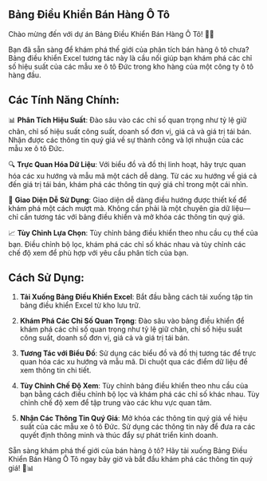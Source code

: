 ## Bảng Điều Khiển Bán Hàng Ô Tô

Chào mừng đến với dự án Bảng Điều Khiển Bán Hàng Ô Tô! 🚗💼

Bạn đã sẵn sàng để khám phá thế giới của phân tích bán hàng ô tô chưa? Bảng điều khiển Excel tương tác này là cầu nối giúp bạn khám phá các chỉ số hiệu suất của các mẫu xe ô tô Đức trong kho hàng của một công ty ô tô hàng đầu.

## Các Tính Năng Chính:

📊 **Phân Tích Hiệu Suất**: Đào sâu vào các chỉ số quan trọng như tỷ lệ giữ chân, chỉ số hiệu suất công suất, doanh số đơn vị, giá cả và giá trị tái bán. Nhận được các thông tin quý giá về sự thành công và lợi nhuận của các mẫu xe ô tô Đức.

🔍 **Trực Quan Hóa Dữ Liệu**: Với biểu đồ và đồ thị linh hoạt, hãy trực quan hóa các xu hướng và mẫu mã một cách dễ dàng. Từ các xu hướng về giá cả đến giá trị tái bán, khám phá các thông tin quý giá chỉ trong một cái nhìn.

🚀 **Giao Diện Dễ Sử Dụng**: Giao diện dễ dàng điều hướng được thiết kế để khám phá một cách mượt mà. Không cần phải là một chuyên gia dữ liệu—chỉ cần tương tác với bảng điều khiển và mở khóa các thông tin quý giá.

📈 **Tùy Chỉnh Lựa Chọn**: Tùy chỉnh bảng điều khiển theo nhu cầu cụ thể của bạn. Điều chỉnh bộ lọc, khám phá các chỉ số khác nhau và tùy chỉnh các chế độ xem để phù hợp với yêu cầu phân tích của bạn.

## Cách Sử Dụng:

1. **Tải Xuống Bảng Điều Khiển Excel**: Bắt đầu bằng cách tải xuống tập tin bảng điều khiển Excel từ kho lưu trữ.

2. **Khám Phá Các Chỉ Số Quan Trọng**: Đào sâu vào bảng điều khiển để khám phá các chỉ số quan trọng như tỷ lệ giữ chân, chỉ số hiệu suất công suất, doanh số đơn vị, giá cả và giá trị tái bán.

3. **Tương Tác với Biểu Đồ**: Sử dụng các biểu đồ và đồ thị tương tác để trực quan hóa các xu hướng và mẫu mã. Di chuột qua các điểm dữ liệu để xem thông tin chi tiết.

4. **Tùy Chỉnh Chế Độ Xem**: Tùy chỉnh bảng điều khiển theo nhu cầu của bạn bằng cách điều chỉnh bộ lọc và khám phá các chỉ số khác nhau. Tùy chỉnh chế độ xem để tập trung vào các khu vực quan tâm.

5. **Nhận Các Thông Tin Quý Giá**: Mở khóa các thông tin quý giá về hiệu suất của các mẫu xe ô tô Đức. Sử dụng các thông tin này để đưa ra các quyết định thông minh và thúc đẩy sự phát triển kinh doanh.

Sẵn sàng khám phá thế giới của bán hàng ô tô? Hãy tải xuống Bảng Điều Khiển Bán Hàng Ô Tô ngay bây giờ và bắt đầu khám phá các thông tin quý giá! 🚀📊
